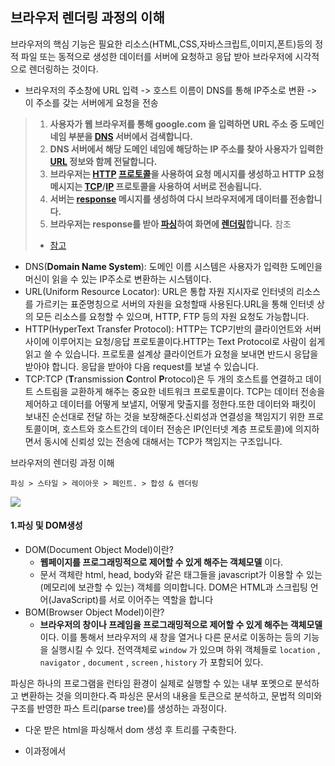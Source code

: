 ## 브라우저 렌더링 과정의 이해

브라우저의 핵심 기능은 필요한 리소스(HTML,CSS,자바스크립트,이미지,폰트)등의 정적 파일 또는 동적으로 생성한 데이터를 서버에 요청하고 응답 받아 브라우저에 시각적으로 렌더링하는 것이다.

- 브라우저의 주소창에 URL 입력 -> 호스트 이름이 DNS를 통해 IP주소로 변환 -> 이 주소를 갖는 서버에게 요청을 전송

> 1. **사용자가 웹 브라우저를 통해 google.com 을 입력하면 URL 주소 중 도메인 네임 부분을 [DNS](https://github.com/Esoolgnah/Frontend-Interview-Questions/blob/main/Notes/important-5/what-happens-when-type-google.md#gear-dns) 서버에서 검색합니다.**
> 2. **DNS 서버에서 해당 도메인 네임에 해당하는 IP 주소를 찾아 사용자가 입력한 [URL](https://github.com/Esoolgnah/Frontend-Interview-Questions/blob/main/Notes/important-5/what-happens-when-type-google.md#gear-url) 정보와 함께 전달합니다.**
> 3. **브라우저는 [HTTP](https://github.com/Esoolgnah/Frontend-Interview-Questions/blob/main/Notes/important-5/what-happens-when-type-google.md#gear-http) [프로토콜](https://github.com/Esoolgnah/Frontend-Interview-Questions/blob/main/Notes/important-5/what-happens-when-type-google.md#gear-프로토콜)을 사용하여 요청 메시지를 생성하고 HTTP 요청 메시지는 [TCP](https://github.com/Esoolgnah/Frontend-Interview-Questions/blob/main/Notes/important-5/what-happens-when-type-google.md#gear-tcp)/[IP](https://github.com/Esoolgnah/Frontend-Interview-Questions/blob/main/Notes/important-5/what-happens-when-type-google.md#gear-ip) 프로토콜을 사용하여 서버로 전송됩니다.**
> 4. **서버는 [response](https://github.com/Esoolgnah/Frontend-Interview-Questions/blob/main/Notes/important-5/what-happens-when-type-google.md#gear-response) 메시지를 생성하여 다시 브라우저에게 데이터를 전송합니다.**
> 5. **브라우저는 response를 받아 [파싱](https://github.com/Esoolgnah/Frontend-Interview-Questions/blob/main/Notes/important-5/what-happens-when-type-google.md#gear-파싱)하여 화면에 [렌더링](https://github.com/Esoolgnah/Frontend-Interview-Questions/blob/main/Notes/important-5/what-happens-when-type-google.md#gear-렌더링)합니다.**
> 참조
>
> - [참고](https://github.com/Esoolgnah/Frontend-Interview-Questions/blob/main/Notes/important-5/what-happens-when-type-google.md)

- DNS(**Domain Name System**): 도메인 이름 시스템은 사용자가 입력한 도메인을 머신이 읽을 수 있는 IP주소로 변환하는 시스템이다.
- URL(Uniform Resource Locator): URL은 통합 자원 지시자로 인터넷의 리소스를 가르키는 표준명칭으로 서버의 자원을 요청할때 사용된다.URL을 통해 인터넷 상의 모든 리소스를 요청할 수 있으며, HTTP, FTP 등의 자원 요청도 가능합니다.
- HTTP(HyperText Transfer Protocol): HTTP는 TCP기반의 클라이언트와 서버 사이에 이루어지는 요청/응답 프로토콜이다.HTTP는 Text Protocol로 사람이 쉽게 읽고 쓸 수 있습니다. 프로토콜 설계상 클라이언트가 요청을 보내면 반드시 응답을 받아야 합니다. 응답을 받아야 다음 request를 보낼 수 있습니다.
- TCP:TCP (**T**ransmission **C**ontrol **P**rotocol)은 두 개의 호스트를 연결하고 데이트 스트림을 교환하게 해주는 중요한 네트워크 프로토콜이다. TCP는 데이터 전송을 제어하고 데이터를 어떻게 보낼지, 어떻게 맞출지를 정한다.또한 데이터와 패킷이 보내진 순선대로 전달 하는 것을 보장해준다.신뢰성과 연결성을 책임지기 위한 프로토콜이며, 호스트와 호스트간의 데이터 전송은 IP(인터넷 계층 프로토콜)에 의지하면서 동시에 신뢰성 있는 전송에 대해서는 TCP가 책임지는 구조입니다.

브라우저의 렌더링 과정 이해

```
파싱 > 스타일 > 레이아웃 > 페인트. > 합성 & 렌더링
```

![](https://camo.githubusercontent.com/83d7c304007d4f45ebf574e7fff65ba93f8156f9112c9bb7c450d1ce1f357c00/68747470733a2f2f63726573756d65726a616e672e6769746875622e696f2f323031392f30362f32342f637269746963616c2d72656e646572696e672d706174682f6f6c6442726f7773657252656e646572466c6f772e706e67)

#### 1.파싱 및 DOM생성

- DOM(Document Object Model)이란?
  - **웹페이지를 프로그래밍적으로 제어할 수 있게 해주는 객체모델** 이다.
  - 문서 객체란 html, head, body와 같은 태그들을 javascript가 이용할 수 있는 (메모리에 보관할 수 있는) 객체를 의미합니다. DOM은 HTML과 스크립팅 언어(JavaScript)를 서로 이어주는 역할을 합니다
- BOM(Browser Object Model)이란?
  - **브라우저의 창이나 프레임을 프로그래밍적으로 제어할 수 있게 해주는 객체모델** 이다. 이를 통해서 브라우저의 새 창을 열거나 다른 문서로 이동하는 등의 기능을 실행시킬 수 있다. 전역객체로 `window` 가 있으며 하위 객체들로 `location` , `navigator` , `document` , `screen` , `history` 가 포함되어 있다.

파싱은 하나의 프로그램을 런타임 환경이 실제로 실행할 수 있는 내부 포멧으로 분석하고 변환하는 것을 의미한다.즉 파싱은 문서의 내용을 토큰으로 분석하고, 문법적 의미와 구조를 반영한 파스 트리(parse tree)를 생성하는 과정이다.

- 다운 받은 html을 파싱해서 dom 생성 후 트리를 구축한다.
- 이과정에서  <script /> <link /> <img /> 등등 리소스 필요할때는 요청 및 다운로드를 한다.
  - CSS,JS 등의 모듈들을 다운로드 한다.

    > http 1.1에서의 모듈 다운로드
    >
    > 브라우저는 보통 하나의 도메인 으로부터 동시에 6개의 모듈을 다운로드 할 수 있다.
    >
    > 다만 여러 도메인으로 부터 다운시 6개이상의 모듈을 동시에 다운로드 받을 수 있고, 동시 연결 제한을 우회하는 방법으로는 여러 서브 도메인으로부터 모듈을 다운로드 받는 방법이다.(도메인 샤딩)
    >
    > http1.1 커넥션
    >
    > - 지속 커넥션
    >   - 같은 서버에 대한 요청이 여러개일때, 커넥션을 한번만 사용하지하고 유지하는 기술
    >
    > Http2.0 커넥션
    >
    > ![img](https://images.velog.io/images/bumsu0211/post/8af0a7b3-225e-44ce-bb3e-3a0fbb96c503/Untitled%205.png)
    >
    > - 하나의 커넥션 내에서 스트림을 달리하여 여러개의 요청을 동시에 처리한다.
    > - 스트림을 여러개 나누어도 연결은 하나이므로 요청 수는 사실상 무제한이다.
    > - SETTINGS_MAX_CONCURRENT_STREAMS 은 크롬에서 기본값은 1000이다
    >   - 서버와 클라이언트 측 양쪽에서 설정할 수 있다.

  - defer 속성을 통한 script다운

    - defer 속성을 지정한 스크립트는 페이지 내에 배치한 순서대로 불러오게 된다.
    - 페이지 콘텐츠를 모두 불러오기 전까지는 실행되지 않는다.

  - > **리소스의 서버 요청 대기 시간 보기** 
    >
    > 네트워크 탭을 통해 자원으 다운로드 시간 확인
    >
    > ![18-devtool-network-request](https://user-images.githubusercontent.com/35218826/59728739-37b64880-9276-11e9-9cd4-fe16cd612dc8.png)
    >
    > - (1) Queuing : 대기열에 쌓아두는 시간
    >   - 자바스크립트, CSS보다 우선순위가 낮아서 대기한다.
    >   - TCP 소켓 대기
    >   - TCP 연결 초과 대기
    >   - 디스크 캐시 항목 작성 소요 시간
    > - (2) Stalled : 요청을 보내기 전의 대기 시간
    >   - Queuing에서 쌓인 대기 시간 소모
    >   - 프락시 협상에 드는 시간
    > - (3) DNS Lookup : DNS 조회에 소비된 시간
    > - (4) Initial connection : TCP 핸드셰이크/재시도 및 SSL을 포함한 연결을 설정하는 데 걸린 시간
    > - (5) Waiting(TTFB) : 초기 응답(Time To First Byte)을 기다리는 데 소비한 시간 (서버 왕복 시간)
    > - (6) Content Download : 리소스 실제 다운로드 시간

- cssom 트리 구축화는 과정도 포함된다.

HTML 파싱과 생성 -> DOM생성

- HTML 문서는 문자열로 이루어진 순수한 텍스트다.
- HTML 문서는 바이트 -> 문자 -> 토큰 -> 노드 -> DOM 위 과정을 통해 브라우저가 이해 할 수 있는 자료구조인 DOM으로 변환된다.

CSS 파싱과 생성 -> CSSOM생성

- 렌더링 엔진은 DOM을 생성해 나가다가 CSS를 도르하는 코드를 만나면 DOM생성을 일시 중단하고 CSS파일을 서버에 요청한다.
- 바이트 -> 문자 -> 토큰 -> 노드 -> CSSOM을 생성한다.

HTML,CSS 파일을 다운로드한 뒤 구문 분석과정을 거쳐 DOM트리와 CSSOM트리를 만든다.

#### 2.렌더 트리 구축

![img](https://images.velog.io/images/bumsu0211/post/0c3bd724-a2b3-45bc-bbdc-5a14b9fb9994/Untitled%209.png)



DOM 트리와 CSSOM 트리가 생성되면, 이 둘을 연결하여 표시해야 할 순서로 내용을 그려낼 수 있도록 하기 위해 렌더 트리를 생성한다.

- 렌더 트리의 DOM트리와 CSSOM 트리를 기반으로 실제로 화면에 표시하는 객체들로 구성된 Render트리를 만든다.

렌더 트리는 렌더링을 위한 트르 구조의 자료구조이다. 따라서 화면에 랜더링되지 않는 노드(meta)와 css(display:none)에 의해 비표시되는 노드들은 포함되지 않는다.

**즉. 렌더트리는 브라우저 화면에 렌더링되는 노드만으로 구성된다.**(실제 페이지에서 사용되는 노드만을 포함)

- **과정:**
    1. 브라우저는 DOM 트리를 위에서부터 순회한다.
    2. 각 노드를 보며, CSSOM 트리에서 해당 노드에 맞는 스타일 규칙을 찾아서 적용한다.
    3. **화면에 표시되지 않는 노드는 렌더 트리에서 제외 된다.**
        - `display: none;` 속성이 적용된 요소
        - `<head>`, `<script>` 등 시각적으로 표현되지 않는 태그
        - (주의: `visibility: hidden;`은 공간은 차지하므로 렌더 트리에 포함된다.)
#### 3.레이아웃

렌더링 트리는 계산된 스타일만을 연결한 것이지 화면상 어디에 위치할지를 계산한 것은 아니다.즉 완성된렌더 트리는 각 HTML 요소의 레이아웃(실제 위치와 크기)을 계산하는데 사용되며 브라우저 화면에 픽셀을 렌더링하는 페인팅 처리에 입력된다.

- 브라우저의 뷰포트 안에서 노드의 위치와 크기를 계산하여 렌더트리에 반영하는 과정이다.
- 노드를 순회하며 계산이 일어난다.
- 과정
	1. 브라우저는 렌더 트리의 루트(root)부터 순회합니다.
	2. 뷰포트(viewport, 브라우저 창의 보이는 영역) 내에서 각 요소의 정확한 위치(x, y 좌표)와 크기(width, height)를 계산합니다.
	3. `%`, `vh`, `vw` 같은 상대적인 단위들은 이 단계에서 실제 픽셀(px) 값으로 변환됩니다.

#### 4.페인트

이전 레이아웃 단계에서 계산된 값을 이용해 렌더트리의 각 노드를 화면상의 실제 픽셀로 변환한다. 이때 위치와 관계없는 CSS 속성(색상, 투명도 등)을 적용한다. 그리고 픽셀로 변환된 결과는 포토샵의 레이어처럼 생성되어 개별 레이어로 관리된다.
- [`transform`](https://developer.mozilla.org/ko/docs/Web/CSS/transform) 속성 등을 사용하면 엘리먼트가 레이어화 되는데, 이 과정을 페인트라고 한다.
- 여러개의  레이러로 나누어 그려진다.
	- `transform`, `opacity`, `filter` 등 특정 속성을 사용하는 요소는 별도의 레이어로 분리 될 수 있다.
	- `will-change` 속성을 사용하여 미리 레이어를 분리할 수도 있다.
- 페인트는 렌더 트리의 각 노드에 대해 색상, 글꼴, 배경 등을 계산하여 화면에 그리는 과정이다.

**!!브라우저 렌더링 과정은 반복해서 실행 될수 있다.**
- 자바스크립트에 의한 노드 추가 또는 삭제
- 브라우저 창의 리사이징에 의한 뷰포트 크기 변경
- 레이아웃의 변경을 발생시키는 스타일의 변경
- 페이지 초기 렌더링시
- 폰트 변경과 이미지 크기변환

#### 5. Composition

페인트 단계에서 생성된 여러 레이어를 올바른 순서대로 합쳐서 최종적으로 화면에 표시한다.

- 페인트 된 레이어들을 합쳐 업데이트하는 과정이다.
- css transform도 이과정에 속하게 된다.
- 화면에 표시를 위해 페이지에서 페인트된 부분을 합치는 과정이다.
- `tranform` `opacity` `will-change` 등을 사용했을 때 합성 과정을 거친다.

- 과정
    1. 브라우저는 페인트 단계에서 생성된 레이어들을 수집
    2. 각 레이어를 Z축 순서(쌓임 순서, `z-index`)에 맞게 차곡차곡 쌓아 하나의 최종 이미지로 합성
    3. 최종적으로 합성된 레이어를 GPU에 전달하여 화면에 표시

#### 6.리플로우와 리페인트

자바스크립트코드에 의해 DOM API가 사용된 경우 CSSOM 이나 DOM이 변경된다.

이때 변경된 CSSOM 이나 DOM은 다시 렌더트리로 결합되고 변경된 렌더트리를 기반으로 레이아웃과 페인트 과정을 거쳐 다시 렌더링된다.

##### 리플로우: 레이아웃 계산을 다시하는 것을 말한다. 노드의 추가,삭제,요소의 크기,위치 변경 원도우 리사이즈 등으로 발생한다.

- Dom추가/삭제
- css속성 변경을 통해 기하학적인(높이/넢입/위치 등) 변화
- 레이아웃을 변경시키는 css속성 :`margin`,`padding`,`height`, `width`, `left`, `top`, `font-size`, `line-height` 등

##### 리페인트: 재결합된 렌더 트리를 기반으로 다시 페인트를 하는것을 말한다.

- css 속성 변경이 기하학적 변화가 발생하이 않는 경우
- 레이아웃을 변경시키지 않는 css속성:`background-color`, `color`, `visibility`, `text-decoration`

리플로우와 리페인트는 순차적으로 실행되지 않는다, 만약 레이아웃에 영향을 미치지 않는다면 리페인트만 일이넌다.

## 최적화

#### 블록 리소스와 주요 렌더링 경로

브라우저 로딩 초기 단계에서 HTML 파싱이 일어날 때 CSS 또는 자바스크립트로 인해 파싱이 중단될 수 있다. 이렇게 파싱이 중단되는 상황을 **HTML 파싱이 블록되었다**라고 표현하며, 블록 상태의 원인이 되는 리소스를 **블록 리소스(Block resource)** 라고 부른다. 블록 리소스는 브라우저 로딩 단계 중 페인트 과정을 지연시키므로, 블록 리소스가 HTML 파싱을 막는 상황이 발생하지 않도록 해야 한다. 구글에서는 [**주요 렌더링 경로(Critical Rendering Path**)](https://developers.google.com/web/fundamentals/performance/critical-rendering-path/?hl=ko)를 최적화하면 페인팅을 빠르게 하고 로딩 속도를 개선할 수 있다고 설명한다. 주요 렌더링 경로를 최적화하는 방법은 다음 장에서 자세히 살펴본다.

#### 브라우저 입장에서의 로딩 최적화

- DOMContentLoaded
	- html,css 파싱이 끝난 시점이다
- Loaded
	- Html 상에 모든 리소스가 load된 시점이다.
- 브라우저는 `렌더링 과정`에서 성능을 제일 많이 잡아먹는다.
- 특히 `Reflow`가 순간적으로 많이 발생할 경우 치명적이다.

#### 사용자 관점에서의 로딩 최적화

리소스 로딩시간은 사용자의 기기성능, 환경에 따라 다르다.따라서 사용자의 중심적인 성능 측정항목을 파악해야한다.

[web.dev 성능측정](https://web.dev/articles/user-centric-performance-metrics?hl=ko)

##### FP

- First Paint
- 브라우저가 탐색 전에 화면에 있던것과 시각적으로 다른 어떤것이든 렌더링 할때의 지점

##### FCP

- First Contentful Paint
- 브라우저가 DOM 콘텐츠를 처음 렌더링할때의 지점 (텍스트, 이미지, svg ..)입니다.

##### FMP

- First Meaningful Paint
- 주요콘텐츠가 (히어로 요소) 화면에 보여지는 시점입니다.
- 주요 컨텐츠를 노출하는 css, js가 호출됩니다.

**TBT**

- 메인 쓰레드가 차단된 시간의 총합
- FCP와 TTI 사이에서 메인 쓰레드가 얼마나 차단되었는지 측정
- 50ms 넘게 메인 쓰레드를 차지하는 작업을 Long-Task로 간주하며, Long-Task의 작업 시간에서 50ms를 뺀 시간들의 총합이 TBT이다.

##### TTI

- 애플리케이션이 시각적으로 렌더링 되었으며, 사용자 입려에 안정적으로 반응 할수 있는 지점입니다.
- TTI를 세분화 하면 FI와 CI로 나눌수 있습니다.
  - FI : 대부분의 UI가 움직이는 시점입니다.
  - CI : 최소한 메인스레드가 50ms내에 컨트롤을 확보해 부드러운 반응 가능한 시점입니다.

**LCP**

- 페이지 로드 시점 부터 첫 화면 영역 내의 가장 큰 이미지나 텍스트 블록이 렌더링 될 때가지의 시간
- 페이지 로딩 스냅샷마다 화면 영역에서 가장 큰 블록을 찾아서 LCP의 시점을 조정한다.
- **왜 LCP를 측정할까?**
  - 페이지에서 가장 중요한 요소를 사용자에게 빠르게 전달해야 좋은 사용자 경험을 만들 수 있다.
  - 따라서 가장 중요한 요소가 페이지에 렌더링된 시점을 측정할 수 있어야 하고, 가장 중요한 요소를 알고 있어여 한다.
  - FMP (First Meaningful Paint) 이라는 지표는 스크롤 없이 보여지는 화면 영역이 렌더링되는 시점으로, 이를 가장 중요한 요소가 표시되는 시점으로 간주했었으나 현재는 사용하지 않는다.
  - 구글의 연구 결과로는 주요 콘텐츠 렌더링 시점보다 가장 큰 요소의 렌더링이 사용자 경험에 더 좋았고, 이로 인해 LCP를 측정하게 되었다.

**CLS**

- 페이지의 수명 동안 발생하는 모든 예기치 않은 레이아웃 변화에 점수를 매겨서 측정
- 페이지가 로딩되어 콘텐츠를 소비하는 중간에 광고 배너, API 호출 후 만들어진 DOM, 나중에 로드된 이미지 등이 공간을 차지하여 텍스트가 밀리거나, 레이아웃이 변경되는 것들이 좋지 않은 사용자 경험을 유발한다.
- 따라서 CLS 지표를 두어 페이지 스냅샷마다 레이아웃이 얼마나 변경되었는지를 측정한다.

참고
- [참고](https://velog.io/@bumsu0211/%EB%B8%8C%EB%9D%BC%EC%9A%B0%EC%A0%80-%EB%A0%8C%EB%8D%94%EB%A7%81-%EA%B3%BC%EC%A0%95%EA%B3%BC-%EC%B5%9C%EC%A0%81%ED%99%94)

#### 자바스크립트 css 최적화

##### css 최적화

- css 렌더링을 blocking 하는 요소
- 초기 렌더링을 하기위해 렌더트리를 구축하는데에 DOM트리와 CSSOM트리가 모두 필요하다.
- DOM 트리는 순차적으로 구성이 가능하지만 CSSOM 트리는 전체를 해석해야한다.
- `cascading` ? 요소는 하나 이상의 CSS 선언에 영향을 받을 수 있습니다. 이때 충돌을 피하기 위해 CSS 적용 우선순위가 필요한데 이를 캐스캐이딩(Cascading Order)이라고 합니다.
- 최적화
	- css는 항상 최상단 head 영역에 배치해야 합니다.
	- 경우에 따라 css를 HTML에 인라인으로 포함시킵니다. (네트워크 요청수를 줄이기 위해)
	- 내부 스타일시트 사용하기
`<link>` 태그로 외부 스타일시트를 가져오는 대신, 문서 안에서 `<style>` 태그를 사용할 수 있다. 이러한 사용 방법을 내부 스타일시트라고 하며, 외부 스타일시트를 가져올 때 발생하는 요청 횟수를 줄일 수 있다. 단, 내부 스타일시트를 사용하면 리소스 캐시를 사용할 수 없어서 HTML에 CSS가 매번 포함되므로 필요한 경우에만 사용한다.

###### 자바스크립트 최적화

자바스크립트는 DOM,CSSOM 트리를 동적으로 변경할 수 있기 때문에 HTML 파싱을 차단하는 블록 리소스이다.`<script>` 태그를 만나면 스크립트가 실행되며 그 이전까지 생성된 DOM에만 접근할 수 있다. 그리고 스크립트 실행이 완료될 때까지 DOM 트리 생성이 중단된다. 외부에서 가져오는 자바스크립트의 경우에는 모든 스크립트가 다운로드되고 실행될 때까지 DOM 트리 생성이 중단된다. 이러한 이유로 자바스크립트도 렌더링 차단 리소스라고 하며, HTML 문서 최하단(`</body>` 직전)에 배치한다.
##### 폰트 최적화

보통 렌더링되는 첫 요소는 텍스트일 확률이 크다. 이미지나 비디오는 다운로드 시간이 별도로 존재하기 때문에 텍스트가 먼저 보이게 되는데, 폰트 설정을 어떻게 하냐에 따라 FCP 시간에 영향이 갈 수 있다.

- 각각의 폰트 역시 하나의 모듈이므로 다운로드 시간을 거친다. 용량이 크면 다운로드 시간이 길어지고, 다운로드 된 폰트가 적용된 텍스트를 보기까지 시간이 걸린다.
  - 각각의 청크 파일로 스플릿 하여 화면에 필요한 우선순위가 높은 font만 필요에 따라 다운로드 할 수 있다.
- 웹 폰트는 대표적으로 woff2, woff, eot, ttf 등의 형식이 있는데 압축 방식이 달라 파일 용량이 다르다.
- ![img](https://images.velog.io/images/bumsu0211/post/4bd0b0a8-91c1-44d9-b437-ab67e8d6d70a/Untitled%2015.png)

##### **FOUT 방식으로 폰트 렌더링**

웹 폰트의 문제는 다운로드 전에 텍스트를 표시하지 않으면 사용자에게 잘못된 정보를 전달할 수 있다는 것이다.

![img](https://images.velog.io/images/bumsu0211/post/9a15db11-52e7-41f0-9dcf-197058623b77/Untitled%2017.png)



CSSOM 트리를 만드는 과정에서 css 파일에 포함된 웹 폰트 모듈을 다운로드 받기 시작하는데, Paint 단계에서 웹 폰트 모듈이 다운로드되지 않은 경우 화면에 그리는 것을 차단한다. 따라서 웹 폰트가 적용된 텍스트가 사용자에게 안 보이는 순간이 존재하게 되는 것이다.

![img](https://d2.naver.com/content/images/2018/12/helloworld-201812-webfont_14.gif)

**FOIT(Flash Of Invisible Text)** 방식은 폰트파일이 다운로드되기 전에 텍스트가 보이지 않고, 다운로드 후에 번쩍이듯이 텍스트가 등장한다.

**FOUT(Flash Of Unstyled Text)** 방식은 폰트파일이 다운로드되기 전에는 기본 폰트로 텍스트가 표시되고, 다운로드 후에 해당 폰트로 변경되면서 번쩍임이 발생한다.

> 크롬은 기본적으로 FOIT 방식인데, 텍스트가 보이지 않다가 번쩍이며 등장하는 문제가 있기 때문에 사용자 경험 관점에서 좋지 않다. 따라서 Light House에서는 FOUT 방식을 권장한다.

```css
@font-face {
  .
  .
  font-display: swap;
  font-weight: bold;
}
font-display: swap 속성을 적용하면 FOUT 방식으로 텍스트를 렌더링할 수 있다. 기본 텍스트를 빠르게 띄워서 FCP 시간을 단축하기 위해 적용할 수 있다.
```

#### 페이지 로드 최적화

- 블록 차단 리소스 최적화
- 번들 모듈 사용
- 트리 쉐이킹
	- 외부 모듈에서 필요한 기능만을 임포트
- 웹폰트 최적화
	- 필요한 리소스만 초기 로딩
	- Woff2 형식사용
- 이미지 최적화
	- 이미지 스프라이트
    - 이미지를 하나로 묶어 한번의 리소스를 요청
  - 지연로딩

#### 페이지 렌더링

- 불필요한 강제동기식 레이아웃과 레이아웃 스레싱 피하기
  - 스타일을 변경한 다음 `offsetHeight`, `offsetTop`과 같은 계산된 값을 속성으로 읽을 때 강제로 동기 레이아웃을 수행해야 한다.

 ```javascript
    const tabBtn = document.getElementById('tab_btn');
    
    tabBtn.style.fontSize = '24px';
    console.log(testBlock.offsetTop); // offsetTop 호출 직전 브라우저 내부에서는 동기 레이아웃이 발생한다.
    tabBtn.style.margin = '10px';
    ```

  - 계산된 값을 반환하기 전에 변경된 스타일이 계산 결과에 적용되어 있지 않으면 변경 이전 값을 반환하기 때문에 브라우저는 동기로 레이아웃을 해야만 한다. 최신 브라우저에도 동일하게 발생하는 부분이므로 강제 동기 레이아웃을 발생할 수 있는 코드를 최대한 사용하지 않도록 주의해야 한다.

- 레이아웃 스래싱(thrashing) 피하기
  - 한 프레임 내에서 강제 동기 레이아웃이 연속적으로 발생하면 성능이 더욱 저하된다. 다음 코드에서는 `paragraphs[i]` 요소를 순회하면서 각 요소의 너비를 `box` 요소의 너비와 일치하도록 설정한다. 반복문 안에서 `style.width`를 설정하고 `box.offsetWidth`를 읽어오면 `for`문이 반복 실행될 때마다 레이아웃이 발생한다. 이것을 레이아웃 스래싱이라고 한다. 반복문 밖에서 `box` 엘리먼트의 너비를 읽어오면 레이아웃 스래싱을 막을 수 있다.

  ```javascript
    function resizeAllParagraphs() {
      const box = document.getElementById('box');
      const paragraphs = document.querySelectorAll('.paragraph');
    
      for (let i = 0; i < paragraphs.length; i += 1) {
        paragraphs[i].style.width = box.offsetWidth + 'px';
      }
    }
    // 레이아웃 스래싱을 개선한 코드
    function resizeAllParagraphs() {
      const box = document.getElementById('box');
      const paragraphs = document.querySelectorAll('.paragraph');
      const width = box.offsetWidth;
    
      for (let i = 0; i < paragraphs.length; i += 1) {
        paragraphs[i].style.width = width + 'px';
      }
    }
    ```

- 레이아웃 최적화
  - css 규칙(ex: 복잡한 selector)을 최소화
    - 계산을 줄이기 위해
  - dom 깊이 최소화
    - dom tree 탐색 시간을 줄이기 위해
  - 가능한 최하위 요소의 스타일을 변경
    - 상단 dom 노드를 변경하면 하위노드에 영향을 끼치기 때문입니다.
  - 영향 받는 엘리먼트 제한하기
    - position `fixed`, `absolute` 활용해 영향 받는 엘리먼트 제한
- display :none속성은 레이아웃이 발생하지 않는다.
- 애니메이션 요소는 포지션을 고정한다 -> 고정된 포지션은 레이아웃에 영향을 미치지 않는다.
- 리페인트를 일으키는 속성을 사용
- transform 속성을 활용하면 엘레멘트 레이어만 분리하여 합성만 일어나게 된다.

> 출처
>
> https://coffeeandcakeandnewjeong.tistory.com/34
> https://ui.toast.com/fe-guide/ko_PERFORMANCE
> [https://velog.io/@wiostz98kr/%EB%B8%8C%EB%9D%BC%EC%9A%B0%EC%A0%80-%EB%A0%8C%EB%8D%94%EB%A7%81-%EA%B3%BC%EC%A0%95%EA%B3%BC-%EC%B5%9C%EC%A0%81%ED%99%94-%EB%B0%A9%EB%B2%95](https://velog.io/@wiostz98kr/브라우저-렌더링-과정과-최적화-방법)
> 브라우저 렌더링 최적화 과정
> [https://velog.io/@bumsu0211/%EB%B8%8C%EB%9D%BC%EC%9A%B0%EC%A0%80-%EB%A0%8C%EB%8D%94%EB%A7%81-%EA%B3%BC%EC%A0%95%EA%B3%BC-%EC%B5%9C%EC%A0%81%ED%99%94](https://velog.io/@bumsu0211/브라우저-렌더링-과정과-최적화)
> https://junilhwang.github.io/TIL/Javascript/Design/Vanilla-JS-Virtual-DOM/#_1-reflow-repaint
> requestAnimationFrame
> https://darrengwon.tistory.com/641